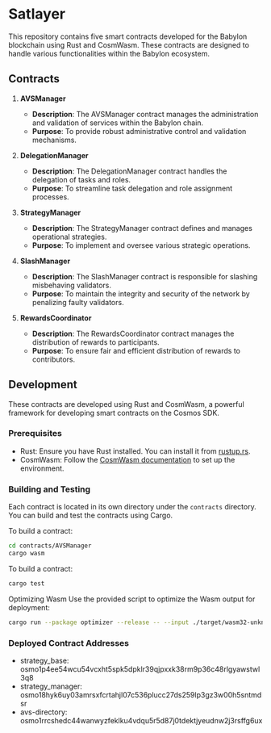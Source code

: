 # Satlayer

This repository contains five smart contracts developed for the Babylon blockchain using Rust and CosmWasm. These contracts are designed to handle various functionalities within the Babylon ecosystem.

## Contracts

1. **AVSManager**
   - **Description**: The AVSManager contract manages the administration and validation of services within the Babylon chain.
   - **Purpose**: To provide robust administrative control and validation mechanisms.

2. **DelegationManager**
   - **Description**: The DelegationManager contract handles the delegation of tasks and roles.
   - **Purpose**: To streamline task delegation and role assignment processes.

3. **StrategyManager**
   - **Description**: The StrategyManager contract defines and manages operational strategies.
   - **Purpose**: To implement and oversee various strategic operations.

4. **SlashManager**
   - **Description**: The SlashManager contract is responsible for slashing misbehaving validators.
   - **Purpose**: To maintain the integrity and security of the network by penalizing faulty validators.

5. **RewardsCoordinator**
   - **Description**: The RewardsCoordinator contract manages the distribution of rewards to participants.
   - **Purpose**: To ensure fair and efficient distribution of rewards to contributors.

## Development

These contracts are developed using Rust and CosmWasm, a powerful framework for developing smart contracts on the Cosmos SDK.

### Prerequisites

- Rust: Ensure you have Rust installed. You can install it from [rustup.rs](https://rustup.rs).
- CosmWasm: Follow the [CosmWasm documentation](https://docs.cosmwasm.com) to set up the environment.

### Building and Testing

Each contract is located in its own directory under the `contracts` directory. You can build and test the contracts using Cargo.

To build a contract:
```sh
cd contracts/AVSManager
cargo wasm
```

To build a contract:
```sh
cargo test
```

Optimizing Wasm
Use the provided script to optimize the Wasm output for deployment:
```sh
cargo run --package optimizer --release -- --input ./target/wasm32-unknown-unknown/release/avsmanager_contract.wasm --output ./target/wasm32-unknown-unknown/release/avsmanager_contract_optimized.wasm
```

### Deployed Contract Addresses

- strategy_base: osmo1p4ee54wcu54vcxht5spk5dpklr39qjpxxk38rm9p36c48rlgyawstwl3q8
- strategy_manager: osmo18hyk6uy03amrsxfcrtahjl07c536plucc27ds259lp3gz3w00h5sntmdsr
- avs-directory: osmo1rrcshedc44wanwyzfeklku4vdqu5r5d87j0tdektjyeudnw2j3rsffg6ux
